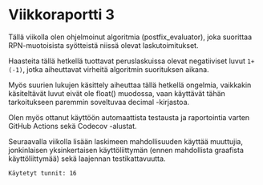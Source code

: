 # Viikkoraportti 3

Tällä viikolla olen ohjelmoinut algoritmia (postfix_evaluator), joka suorittaa RPN-muotoisista syötteistä niissä olevat laskutoimitukset.

Haasteita tällä hetkellä tuottavat peruslaskuissa olevat negatiiviset luvut `1+(-1)`, jotka aiheuttavat virheitä algoritmin suorituksen aikana.

Myös suurien lukujen käsittely aiheuttaa tällä hetkellä ongelmia, vaikkakin käsiteltävät luvut eivät ole float() muodossa, vaan käyttävät tähän tarkoitukseen paremmin soveltuvaa decimal -kirjastoa.

Olen myös ottanut käyttöön automaattista testausta ja raportointia varten GitHub Actions sekä Codecov -alustat.

Seuraavalla viikolla lisään laskimeen mahdollisuuden käyttää muuttujia, jonkinlaisen yksinkertaisen käyttöliittymän (ennen mahdollista graafista käyttöliittymää) sekä laajennan testikattavuutta.

`Käytetyt tunnit: 16`